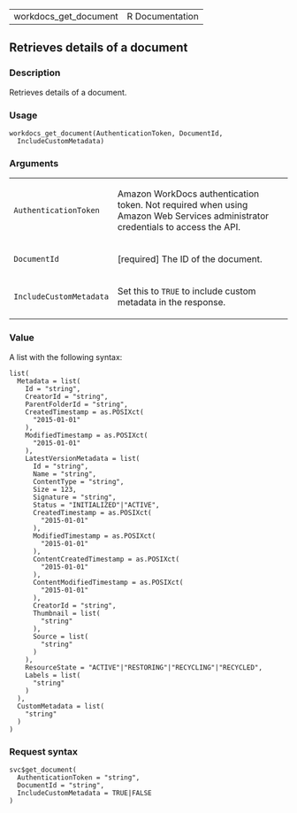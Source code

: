<table style="width: 100%;">
<tbody>
<tr class="odd">
<td>workdocs_get_document</td>
<td style="text-align: right;">R Documentation</td>
</tr>
</tbody>
</table>

## Retrieves details of a document

### Description

Retrieves details of a document.

### Usage

    workdocs_get_document(AuthenticationToken, DocumentId,
      IncludeCustomMetadata)

### Arguments

<table>
<colgroup>
<col style="width: 35%" />
<col style="width: 65%" />
</colgroup>
<tbody>
<tr class="odd">
<td><code
id="workdocs_get_document_:_AuthenticationToken">AuthenticationToken</code></td>
<td><p>Amazon WorkDocs authentication token. Not required when using
Amazon Web Services administrator credentials to access the
API.</p></td>
</tr>
<tr class="even">
<td><code id="workdocs_get_document_:_DocumentId">DocumentId</code></td>
<td><p>[required] The ID of the document.</p></td>
</tr>
<tr class="odd">
<td><code
id="workdocs_get_document_:_IncludeCustomMetadata">IncludeCustomMetadata</code></td>
<td><p>Set this to <code>TRUE</code> to include custom metadata in the
response.</p></td>
</tr>
</tbody>
</table>

### Value

A list with the following syntax:

    list(
      Metadata = list(
        Id = "string",
        CreatorId = "string",
        ParentFolderId = "string",
        CreatedTimestamp = as.POSIXct(
          "2015-01-01"
        ),
        ModifiedTimestamp = as.POSIXct(
          "2015-01-01"
        ),
        LatestVersionMetadata = list(
          Id = "string",
          Name = "string",
          ContentType = "string",
          Size = 123,
          Signature = "string",
          Status = "INITIALIZED"|"ACTIVE",
          CreatedTimestamp = as.POSIXct(
            "2015-01-01"
          ),
          ModifiedTimestamp = as.POSIXct(
            "2015-01-01"
          ),
          ContentCreatedTimestamp = as.POSIXct(
            "2015-01-01"
          ),
          ContentModifiedTimestamp = as.POSIXct(
            "2015-01-01"
          ),
          CreatorId = "string",
          Thumbnail = list(
            "string"
          ),
          Source = list(
            "string"
          )
        ),
        ResourceState = "ACTIVE"|"RESTORING"|"RECYCLING"|"RECYCLED",
        Labels = list(
          "string"
        )
      ),
      CustomMetadata = list(
        "string"
      )
    )

### Request syntax

    svc$get_document(
      AuthenticationToken = "string",
      DocumentId = "string",
      IncludeCustomMetadata = TRUE|FALSE
    )
